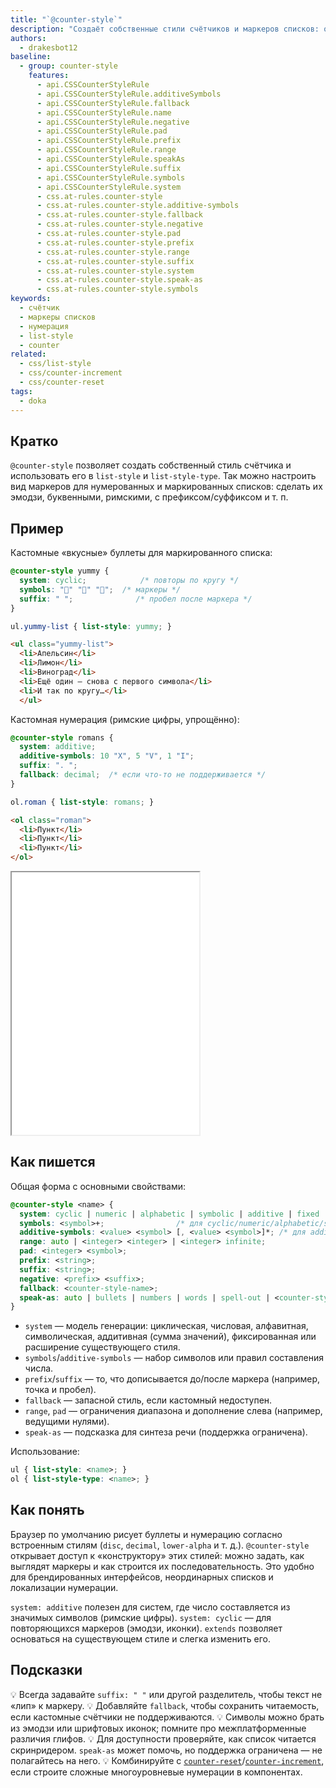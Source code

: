 ```yaml
---
title: "`@counter-style`"
description: "Создаёт собственные стили счётчиков и маркеров списков: от эмодзи‑буллетов до кастомной нумерации."
authors:
  - drakesbot12
baseline:
  - group: counter-style
    features:
      - api.CSSCounterStyleRule
      - api.CSSCounterStyleRule.additiveSymbols
      - api.CSSCounterStyleRule.fallback
      - api.CSSCounterStyleRule.name
      - api.CSSCounterStyleRule.negative
      - api.CSSCounterStyleRule.pad
      - api.CSSCounterStyleRule.prefix
      - api.CSSCounterStyleRule.range
      - api.CSSCounterStyleRule.speakAs
      - api.CSSCounterStyleRule.suffix
      - api.CSSCounterStyleRule.symbols
      - api.CSSCounterStyleRule.system
      - css.at-rules.counter-style
      - css.at-rules.counter-style.additive-symbols
      - css.at-rules.counter-style.fallback
      - css.at-rules.counter-style.negative
      - css.at-rules.counter-style.pad
      - css.at-rules.counter-style.prefix
      - css.at-rules.counter-style.range
      - css.at-rules.counter-style.suffix
      - css.at-rules.counter-style.system
      - css.at-rules.counter-style.speak-as
      - css.at-rules.counter-style.symbols
keywords:
  - счётчик
  - маркеры списков
  - нумерация
  - list-style
  - counter
related:
  - css/list-style
  - css/counter-increment
  - css/counter-reset
tags:
  - doka
---
```


## Кратко

`@counter-style` позволяет создать собственный стиль счётчика и использовать его в `list-style` и `list-style-type`. Так можно настроить вид маркеров для нумерованных и маркированных списков: сделать их эмодзи, буквенными, римскими, с префиксом/суффиксом и т. п.

## Пример

Кастомные «вкусные» буллеты для маркированного списка:

```css
@counter-style yummy {
  system: cyclic;            /* повторы по кругу */
  symbols: "🍊" "🍋" "🍇";  /* маркеры */
  suffix: " ";              /* пробел после маркера */
}

ul.yummy-list { list-style: yummy; }
```

```html
<ul class="yummy-list">
  <li>Апельсин</li>
  <li>Лимон</li>
  <li>Виноград</li>
  <li>Ещё один — снова с первого символа</li>
  <li>И так по кругу…</li>
  </ul>
```

Кастомная нумерация (римские цифры, упрощённо):

```css
@counter-style romans {
  system: additive;
  additive-symbols: 10 "X", 5 "V", 1 "I";
  suffix: ". ";
  fallback: decimal;  /* если что-то не поддерживается */
}

ol.roman { list-style: romans; }
```

```html
<ol class="roman">
  <li>Пункт</li>
  <li>Пункт</li>
  <li>Пункт</li>
</ol>
```

<iframe title="Пользовательские стили счётчиков: эмодзи и римские цифры" src="demos/basic/" height="420"></iframe>

## Как пишется

Общая форма с основными свойствами:

```css
@counter-style <name> {
  system: cyclic | numeric | alphabetic | symbolic | additive | fixed | <counter-style-name>;
  symbols: <symbol>+;                /* для cyclic/numeric/alphabetic/symbolic */
  additive-symbols: <value> <symbol> [, <value> <symbol>]*; /* для additive */
  range: auto | <integer> <integer> | <integer> infinite;
  pad: <integer> <symbol>;
  prefix: <string>;
  suffix: <string>;
  negative: <prefix> <suffix>;
  fallback: <counter-style-name>;
  speak-as: auto | bullets | numbers | words | spell-out | <counter-style-name>;
}
```

- `system` — модель генерации: циклическая, числовая, алфавитная, символическая, аддитивная (сумма значений), фиксированная или расширение существующего стиля.
- `symbols`/`additive-symbols` — набор символов или правил составления числа.
- `prefix`/`suffix` — то, что дописывается до/после маркера (например, точка и пробел).
- `fallback` — запасной стиль, если кастомный недоступен.
- `range`, `pad` — ограничения диапазона и дополнение слева (например, ведущими нулями).
- `speak-as` — подсказка для синтеза речи (поддержка ограничена).

Использование:

```css
ul { list-style: <name>; }
ol { list-style-type: <name>; }
```

## Как понять

Браузер по умолчанию рисует буллеты и нумерацию согласно встроенным стилям (`disc`, `decimal`, `lower-alpha` и т. д.). `@counter-style` открывает доступ к «конструктору» этих стилей: можно задать, как выглядят маркеры и как строится их последовательность. Это удобно для брендированных интерфейсов, неординарных списков и локализации нумерации.

`system: additive` полезен для систем, где число составляется из значимых символов (римские цифры). `system: cyclic` — для повторяющихся маркеров (эмодзи, иконки). `extends` позволяет основаться на существующем стиле и слегка изменить его.

## Подсказки

💡 Всегда задавайте `suffix: " "` или другой разделитель, чтобы текст не «лип» к маркеру.
💡 Добавляйте `fallback`, чтобы сохранить читаемость, если кастомные счётчики не поддерживаются.
💡 Символы можно брать из эмодзи или шрифтовых иконок; помните про межплатформенные различия глифов.
💡 Для доступности проверяйте, как список читается скринридером. `speak-as` может помочь, но поддержка ограничена — не полагайтесь на него.
💡 Комбинируйте с [`counter-reset`](/css/counter-reset/)/[`counter-increment`](/css/counter-increment), если строите сложные многоуровневые нумерации в компонентах.

